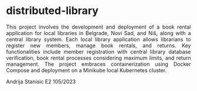 # distributed-library
<div style="text-align: justify">
This project involves the development and deployment of a book rental application for local libraries in Belgrade, Novi Sad, and Niš, along with a central library system. Each local library application allows librarians to register new members, manage book rentals, and returns. Key functionalities include member registration with central library database verification, book rental processes considering maximum limits, and return management. The project embraces containerization using Docker Compose and deployment on a Minikube local Kubernetes cluster.
</div>

Andrija Stanisic E2 105/2023

